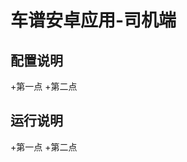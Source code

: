 车谱安卓应用-司机端
========================
配置说明
-------------------------------
+第一点
+第二点

运行说明
-------------------------------
+第一点
+第二点